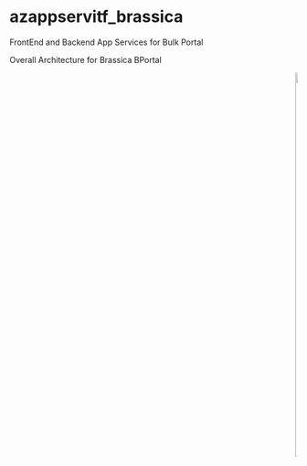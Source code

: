# azappservitf_brassica
FrontEnd and Backend App Services for Bulk Portal














Overall Architecture for Brassica BPortal 

<marquee> <img width="3224" height="672" alt="BrassicaPay-Bbus Solution - MiddleWare" src="https://github.com/user-attachments/assets/2a93a694-1647-4c7c-9e6c-aaa4c19d94e3" /> </marquee>






